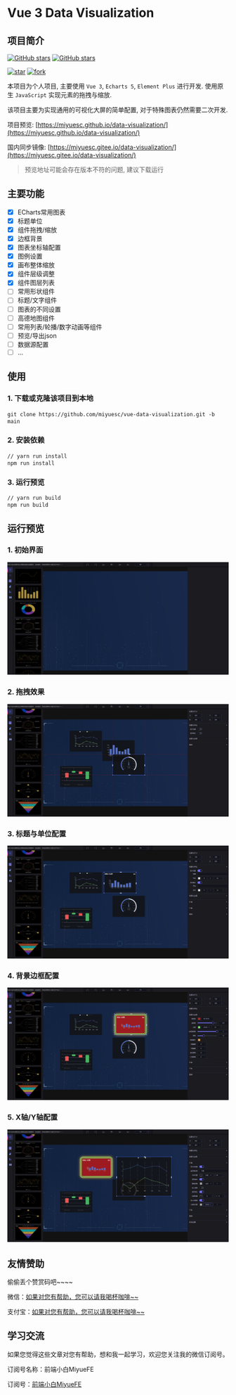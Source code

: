 # Vue 3 Data Visualization

## 项目简介

<a href="https://github.com/miyuesc/vue-data-visualization" target="__blank"><img alt="GitHub stars" src="https://img.shields.io/github/stars/miyuesc/vue-data-visualization?style=flat&logo=github" /></a>
<a href="https://github.com/miyuesc/vue-data-visualization" target="__blank"><img alt="GitHub stars" src="https://img.shields.io/github/forks/miyuesc/vue-data-visualization?style=flat&logo=github" /></a>

<a href='https://gitee.com/miyuesc/vue-data-visualization'><img src='https://gitee.com/miyuesc/vue-data-visualization/badge/star.svg?theme=dark' alt='star' /></a>
<a href='https://gitee.com/miyuesc/vue-data-visualization'><img src='https://gitee.com/miyuesc/vue-data-visualization/badge/fork.svg?theme=dark' alt='fork' /></a>

本项目为个人项目, 主要使用 `Vue 3`, `Echarts 5`, `Element Plus` 进行开发. 使用原生 `JavaScript` 实现元素的拖拽与缩放.

该项目主要为实现通用的可视化大屏的简单配置, 对于特殊图表仍然需要二次开发.

项目预览: [https://miyuesc.github.io/data-visualization/](https://miyuesc.github.io/data-visualization/)

国内同步镜像: [https://miyuesc.gitee.io/data-visualization/](https://miyuesc.gitee.io/data-visualization/)

> 预览地址可能会存在版本不符的问题, 建议下载运行

## 主要功能

- [x] ECharts常用图表
- [x] 标题单位
- [x] 组件拖拽/缩放
- [x] 边框背景
- [x] 图表坐标轴配置
- [x] 图例设置
- [x] 画布整体缩放
- [x] 组件层级调整
- [x] 组件图层列表
- [ ] 常用形状组件
- [ ] 标题/文字组件
- [ ] 图表的不同设置
- [ ] 高德地图组件
- [ ] 常用列表/轮播/数字动画等组件
- [ ] 预览/导出json
- [ ] 数据源配置
- [ ] ...

## 使用

### 1. 下载或克隆该项目到本地

```shell
git clone https://github.com/miyuesc/vue-data-visualization.git -b main
```

### 2. 安装依赖

```shell
// yarn run install
npm run install
```

### 3. 运行预览

```shell
// yarn run build
npm run build
```

## 运行预览

### 1. 初始界面

![image-20210418152927141](README/static/image-20210418152927141.png)

### 2. 拖拽效果

![image-20210418153707284](README/static/image-20210418153707284.png)

### 3. 标题与单位配置

![image-20210418153739172](README/static/image-20210418153739172.png)

### 4. 背景边框配置

![image-20210418153932966](README/static/image-20210418153932966.png)

### 5. X轴/Y轴配置

![image-20210418154052623](README/static/image-20210418154052623.png)



## 友情赞助

偷偷丢个赞赏码吧~~~~

微信：[如果对您有帮助，您可以请我喝杯咖啡~~](https://images.weserv.nl/?url=https://i0.hdslb.com/bfs/article/fcf8ffa7f5a1dad34c3c9066e6b0f1d2a181c981.jpg)

支付宝：[如果对您有帮助，您可以请我喝杯咖啡~~](https://images.weserv.nl/?url=https://i0.hdslb.com/bfs/article/8236f07c5d73175acbed49937020ed05127d0de9.jpg)

## 学习交流

如果您觉得这些文章对您有帮助，想和我一起学习，欢迎您关注我的微信订阅号。

订阅号名称：前端小白MiyueFE

订阅号：[前端小白MiyueFE](https://images.weserv.nl/?url=https://i0.hdslb.com/bfs/article/fdef0d8f1731ed03b4123d22b7d82acacb6ca10c.jpg)
